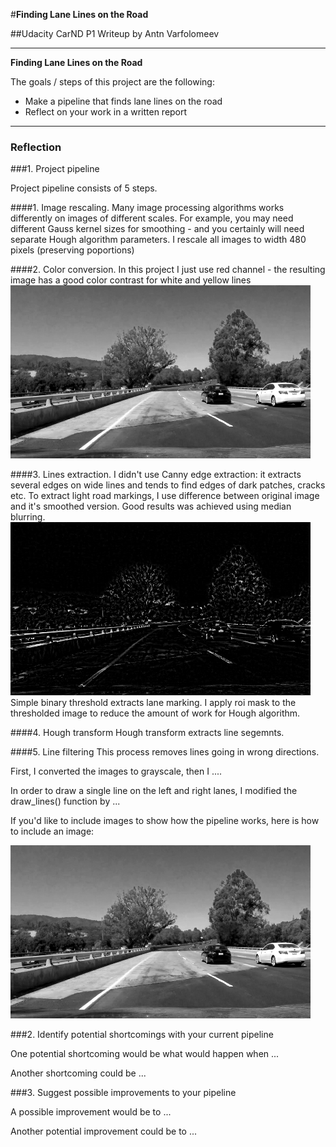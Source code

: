 #**Finding Lane Lines on the Road** 

##Udacity CarND P1 Writeup by Antn Varfolomeev


---

**Finding Lane Lines on the Road**

The goals / steps of this project are the following:
* Make a pipeline that finds lane lines on the road
* Reflect on your work in a written report


[//]: # (Image References)
[image1]: ./examples/gray.png
[image2]: ./examples/diff.png


---

### Reflection

###1. Project pipeline

Project pipeline consists of 5 steps. 

####1. Image rescaling. 
Many image processing algorithms works differently on images of different scales.
For example, you may need different Gauss kernel sizes for smoothing - and you certainly will need
separate Hough algorithm parameters.
I rescale all images to width 480 pixels (preserving poportions)

####2. Color conversion.
In this project I just use red channel - the resulting image has a good color contrast for white
and yellow lines
![image1]

####3. Lines extraction.
I didn't use Canny edge extraction: it extracts several edges on wide lines
and tends to find edges of dark patches, cracks etc.
To extract light road markings, I use difference between original image
and it's smoothed version. Good results was achieved using median blurring.
![image2]
Simple binary threshold extracts lane marking.
I apply roi mask to the thresholded image to reduce the amount of work for Hough algorithm.

####4. Hough transform
Hough transform extracts line segemnts. 

####5. Line filtering
This process removes lines going in wrong directions. 


First, I converted the images to grayscale, then I .... 

In order to draw a single line on the left and right lanes, I modified the draw_lines() function by ...

If you'd like to include images to show how the pipeline works, here is how to include an image: 

![alt text][image1]


###2. Identify potential shortcomings with your current pipeline


One potential shortcoming would be what would happen when ... 

Another shortcoming could be ...


###3. Suggest possible improvements to your pipeline

A possible improvement would be to ...

Another potential improvement could be to ...